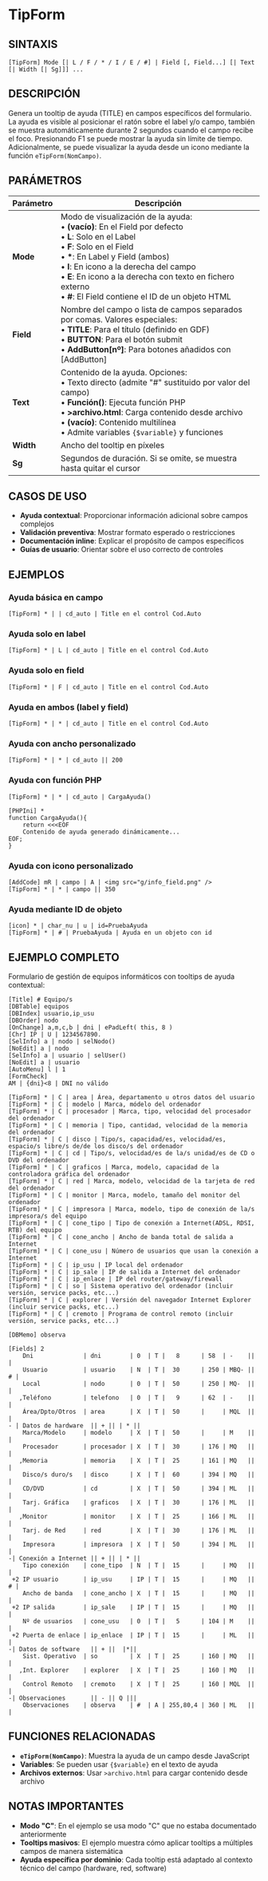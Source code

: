 # TipForm

## SINTAXIS
```
[TipForm] Mode [| L / F / * / I / E / #] | Field [, Field...] [| Text [| Width [| Sg]]] ...
```

## DESCRIPCIÓN
Genera un tooltip de ayuda (TITLE) en campos específicos del formulario. La ayuda es visible al posicionar el ratón sobre el label y/o campo, también se muestra automáticamente durante 2 segundos cuando el campo recibe el foco. Presionando F1 se puede mostrar la ayuda sin límite de tiempo. Adicionalmente, se puede visualizar la ayuda desde un icono mediante la función `eTipForm(NomCampo)`.

## PARÁMETROS

| Parámetro | Descripción |
|-----------|-------------|
| **Mode** | Modo de visualización de la ayuda:<br>• **(vacío)**: En el Field por defecto<br>• **L**: Solo en el Label<br>• **F**: Solo en el Field<br>• **\***: En Label y Field (ambos)<br>• **I**: En icono a la derecha del campo<br>• **E**: En icono a la derecha con texto en fichero externo<br>• **#**: El Field contiene el ID de un objeto HTML |
| **Field** | Nombre del campo o lista de campos separados por comas. Valores especiales:<br>• **TITLE**: Para el título (definido en GDF)<br>• **BUTTON**: Para el botón submit<br>• **AddButton[nº]**: Para botones añadidos con [AddButton] |
| **Text** | Contenido de la ayuda. Opciones:<br>• Texto directo (admite "#" sustituido por valor del campo)<br>• **Función()**: Ejecuta función PHP<br>• **>archivo.html**: Carga contenido desde archivo<br>• **(vacío)**: Contenido multilínea<br>• Admite variables `{$variable}` y funciones |
| **Width** | Ancho del tooltip en píxeles |
| **Sg** | Segundos de duración. Si se omite, se muestra hasta quitar el cursor |

## CASOS DE USO
- **Ayuda contextual**: Proporcionar información adicional sobre campos complejos
- **Validación preventiva**: Mostrar formato esperado o restricciones
- **Documentación inline**: Explicar el propósito de campos específicos
- **Guías de usuario**: Orientar sobre el uso correcto de controles

## EJEMPLOS

### Ayuda básica en campo
```
[TipForm] * | | cd_auto | Title en el control Cod.Auto
```

### Ayuda solo en label
```
[TipForm] * | L | cd_auto | Title en el control Cod.Auto
```

### Ayuda solo en field
```
[TipForm] * | F | cd_auto | Title en el control Cod.Auto
```

### Ayuda en ambos (label y field)
```
[TipForm] * | * | cd_auto | Title en el control Cod.Auto
```

### Ayuda con ancho personalizado
```
[TipForm] * | * | cd_auto || 200
```

### Ayuda con función PHP
```
[TipForm] * | * | cd_auto | CargaAyuda()

[PHPIni] *
function CargaAyuda(){
    return <<<EOF
    Contenido de ayuda generado dinámicamente...
EOF;
}
```

### Ayuda con icono personalizado
```
[AddCode] mR | campo | A | <img src="g/info_field.png" />
[TipForm] * | * | campo || 350
```

### Ayuda mediante ID de objeto
```
[icon] * | char_nu | u | id=PruebaAyuda
[TipForm] * | # | PruebaAyuda | Ayuda en un objeto con id
```

## EJEMPLO COMPLETO

Formulario de gestión de equipos informáticos con tooltips de ayuda contextual:

```
[Title] # Equipo/s
[DBTable] equipos
[DBIndex] usuario,ip_usu
[DBOrder] nodo
[OnChange] a,m,c,b | dni | ePadLeft( this, 8 )
[Chr] IP | U | 1234567890.
[SelInfo] a | nodo | selNodo()
[NoEdit] a | nodo
[SelInfo] a | usuario | selUser()
[NoEdit] a | usuario
[AutoMenu] l | 1
[FormCheck]
AM | {dni}<8 | DNI no válido

[TipForm] * | C | area | Área, departamento u otros datos del usuario
[TipForm] * | C | modelo | Marca, módelo del ordenador
[TipForm] * | C | procesador | Marca, tipo, velocidad del procesador del ordenador
[TipForm] * | C | memoria | Tipo, cantidad, velocidad de la memoria del ordenador
[TipForm] * | C | disco | Tipo/s, capacidad/es, velocidad/es, espacio/s libre/s de/de los disco/s del ordenador
[TipForm] * | C | cd | Tipo/s, velocidad/es de la/s unidad/es de CD o DVD del ordenador
[TipForm] * | C | graficos | Marca, modelo, capacidad de la controladora gráfica del ordenador
[TipForm] * | C | red | Marca, modelo, velocidad de la tarjeta de red del ordenador
[TipForm] * | C | monitor | Marca, modelo, tamaño del monitor del ordenador
[TipForm] * | C | impresora | Marca, modelo, tipo de conexión de la/s impresora/s del equipo
[TipForm] * | C | cone_tipo | Tipo de conexión a Internet(ADSL, RDSI, RTB) del equipo
[TipForm] * | C | cone_ancho | Ancho de banda total de salida a Internet
[TipForm] * | C | cone_usu | Número de usuarios que usan la conexión a Internet
[TipForm] * | C | ip_usu | IP local del ordenador
[TipForm] * | C | ip_sale | IP de salida a Internet del ordenador
[TipForm] * | C | ip_enlace | IP del router/gateway/firewall
[TipForm] * | C | so | Sistema operativo del ordenador (incluir versión, service packs, etc...)
[TipForm] * | C | explorer | Versión del navegador Internet Explorer (incluir service packs, etc...)
[TipForm] * | C | cremoto | Programa de control remoto (incluir versión, service packs, etc...)

[DBMemo] observa

[Fields] 2
	Dni     		 | dni    	  | 0  | T |   8      | 58  | -    ||   |
    Usuario          | usuario    | N  | T |  30      | 250 | MBQ- || # |
    Local            | nodo       | 0  | T |  50      | 250 | MQ-  ||   |
   ,Teléfono         | telefono   | 0  | T |   9      | 62  | -    ||   |
    Área/Dpto/Otros  | area       | X  | T |  50      |     | MQL  ||   |
- | Datos de hardware  || + || | * ||
    Marca/Modelo     | modelo     | X  | T |  50      |     | M    ||   |
    Procesador       | procesador | X  | T |  30      | 176 | MQ   ||   |
   ,Memoria          | memoria    | X  | T |  25      | 161 | MQ   ||   |
    Disco/s duro/s   | disco      | X  | T |  60      | 394 | MQ   ||   |
    CD/DVD           | cd         | X  | T |  50      | 394 | ML   ||   |
    Tarj. Gráfica    | graficos   | X  | T |  30      | 176 | ML   ||   |
   ,Monitor          | monitor    | X  | T |  25      | 166 | ML   ||   |
    Tarj. de Red     | red        | X  | T |  30      | 176 | ML   ||   |
    Impresora        | impresora  | X  | T |  50      | 394 | ML   ||   |
-| Conexión a Internet || + || | * ||
    Tipo conexión    | cone_tipo  | N  | T |  15      |     | MQ   ||   |
 +2 IP usuario       | ip_usu     | IP | T |  15      |     | MQ   || # |
    Ancho de banda   | cone_ancho | X  | T |  15      |     | MQ   ||   |
 +2 IP salida        | ip_sale    | IP | T |  15      |     | MQ   ||   |
    Nº de usuarios   | cone_usu   | 0  | T |   5      | 104 | M    ||   |
 +2 Puerta de enlace | ip_enlace  | IP | T |  15      |     | ML   ||   |
-| Datos de software   || + ||  |*||
    Sist. Operativo  | so         | X  | T |  25      | 160 | MQ   ||   |
   ,Int. Explorer    | explorer   | X  | T |  25      | 160 | MQ   ||   |
    Control Remoto   | cremoto    | X  | T |  25      | 160 | MQL  ||   |
-| Observaciones       || - || Q |||
    Observaciones    | observa    | #  | A | 255,80,4 | 360 | ML   ||   |
```

## FUNCIONES RELACIONADAS
- **`eTipForm(NomCampo)`**: Muestra la ayuda de un campo desde JavaScript
- **Variables**: Se pueden usar `{$variable}` en el texto de ayuda
- **Archivos externos**: Usar `>archivo.html` para cargar contenido desde archivo

## NOTAS IMPORTANTES
- **Modo "C"**: En el ejemplo se usa modo "C" que no estaba documentado anteriormente
- **Tooltips masivos**: El ejemplo muestra cómo aplicar tooltips a múltiples campos de manera sistemática
- **Ayuda específica por dominio**: Cada tooltip está adaptado al contexto técnico del campo (hardware, red, software)